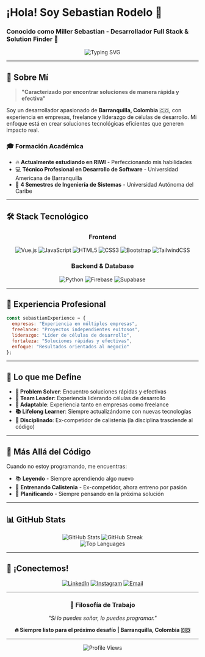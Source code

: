 # ¡Hola! Soy Sebastian Rodelo 👋
### Conocido como **Miller Sebastian** - Desarrollador Full Stack & Solution Finder 🚀

<div align="center">
  <img src="https://readme-typing-svg.herokuapp.com?font=Fira+Code&size=22&duration=3000&pause=1000&color=00D9FF&center=true&vCenter=true&width=600&lines=Desarrollador+Full+Stack;Líder+de+Equipos+de+Desarrollo;Solucionador+de+Problemas;Ex-competidor+de+Calistenia;Siempre+Aprendiendo+🔥" alt="Typing SVG" />
</div>

---

## 🎯 Sobre Mí

> **"Caracterizado por encontrar soluciones de manera rápida y efectiva"**

Soy un desarrollador apasionado de **Barranquilla, Colombia** 🇨🇴, con experiencia en empresas, freelance y liderazgo de células de desarrollo. Mi enfoque está en crear soluciones tecnológicas eficientes que generen impacto real.

### 🎓 Formación Académica
- 🔥 **Actualmente estudiando en RIWI** - Perfeccionando mis habilidades
- 💻 **Técnico Profesional en Desarrollo de Software** - Universidad Americana de Barranquilla
- 🎯 **4 Semestres de Ingeniería de Sistemas** - Universidad Autónoma del Caribe

---

## 🛠️ Stack Tecnológico

<div align="center">

### Frontend
![Vue.js](https://img.shields.io/badge/Vue.js-4FC08D?style=for-the-badge&logo=vue.js&logoColor=white)
![JavaScript](https://img.shields.io/badge/JavaScript-F7DF1E?style=for-the-badge&logo=javascript&logoColor=black)
![HTML5](https://img.shields.io/badge/HTML5-E34F26?style=for-the-badge&logo=html5&logoColor=white)
![CSS3](https://img.shields.io/badge/CSS3-1572B6?style=for-the-badge&logo=css3&logoColor=white)
![Bootstrap](https://img.shields.io/badge/Bootstrap-7952B3?style=for-the-badge&logo=bootstrap&logoColor=white)
![TailwindCSS](https://img.shields.io/badge/Tailwind_CSS-38B2AC?style=for-the-badge&logo=tailwind-css&logoColor=white)

### Backend & Database
![Python](https://img.shields.io/badge/Python-3776AB?style=for-the-badge&logo=python&logoColor=white)
![Firebase](https://img.shields.io/badge/Firebase-FFCA28?style=for-the-badge&logo=firebase&logoColor=black)
![Supabase](https://img.shields.io/badge/Supabase-3ECF8E?style=for-the-badge&logo=supabase&logoColor=white)

</div>

---

## 💼 Experiencia Profesional

```javascript
const sebastianExperience = {
  empresas: "Experiencia en múltiples empresas",
  freelance: "Proyectos independientes exitosos",
  liderazgo: "Líder de células de desarrollo",
  fortaleza: "Soluciones rápidas y efectivas",
  enfoque: "Resultados orientados al negocio"
};
```

---

## 🚀 Lo que me Define

- **🎯 Problem Solver**: Encuentro soluciones rápidas y efectivas
- **👥 Team Leader**: Experiencia liderando células de desarrollo  
- **🔄 Adaptable**: Experiencia tanto en empresas como freelance
- **📚 Lifelong Learner**: Siempre actualizándome con nuevas tecnologías
- **💪 Disciplinado**: Ex-competidor de calistenia (la disciplina trasciende al código)

---

## 📖 Más Allá del Código

Cuando no estoy programando, me encuentras:
- 📚 **Leyendo** - Siempre aprendiendo algo nuevo
- 💪 **Entrenando Calistenia** - Ex-competidor, ahora entreno por pasión
- 🎯 **Planificando** - Siempre pensando en la próxima solución

---

## 📊 GitHub Stats

<div align="center">
  <img src="https://github-readme-stats.vercel.app/api?username=MillerSebastian&show_icons=true&theme=radical&hide_border=true&count_private=true" alt="GitHub Stats" />
  <img src="https://github-readme-streak-stats.herokuapp.com/?user=MillerSebastian&theme=radical&hide_border=true" alt="GitHub Streak" />
</div>

<div align="center">
  <img src="https://github-readme-stats.vercel.app/api/top-langs/?username=MillerSebastian&layout=compact&theme=radical&hide_border=true" alt="Top Languages" />
</div>

---

## 🤝 ¡Conectemos!

<div align="center">

[![LinkedIn](https://img.shields.io/badge/LinkedIn-0077B5?style=for-the-badge&logo=linkedin&logoColor=white)](https://linkedin.com/in/tu-perfil)
[![Instagram](https://img.shields.io/badge/Instagram-E4405F?style=for-the-badge&logo=instagram&logoColor=white)](https://instagram.com/tu-perfil)
[![Email](https://img.shields.io/badge/Email-D14836?style=for-the-badge&logo=gmail&logoColor=white)](mailto:tu-email@gmail.com)

</div>

---

<div align="center">

### 💭 Filosofía de Trabajo
*"Si lo puedes soñar, lo puedes programar."*

**🔥 Siempre listo para el próximo desafío | Barranquilla, Colombia 🇨🇴**

</div>

---

<div align="center">
  <img src="https://komarev.com/ghpvc/?username=MillerSebastian&color=blueviolet&style=for-the-badge" alt="Profile Views" />
</div>
